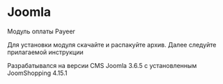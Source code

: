 Joomla
======
Модуль оплаты Payeer

Для установки модуля скачайте и распакуйте архив.
Далее следуйте прилагаемой инструкции

Разрабатывался на версии CMS Joomla 3.6.5 с установленным JoomShopping 4.15.1